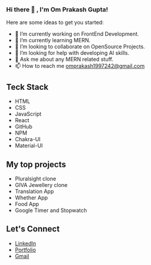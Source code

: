 ### Hi there 👋 , I'm Om Prakash Gupta!

<!-- 
**Omgupta12/Omgupta12** is a ✨ _special_ ✨ repository because its `README.md` (this file) appears on your GitHub profile. -->

Here are some ideas to get you started:

- 🔭 I’m currently working on FrontEnd Development.
- 🌱 I’m currently learning MERN.
- 👯 I’m looking to collaborate on OpenSource Projects.
- 🤔 I’m looking for help with developing AI skills.
- 💬 Ask me about any MERN related stuff.
- 📫 How to reach me omprakash1997242@gmail.com

## Teck Stack
- HTML
- CSS
- JavaScript 
- React
- GitHub
- NPM
- Chakra-UI
- Material-UI

## My top projects
- Pluralsight clone
- GIVA Jewellery clone
- Translation App
- Whether App
- Food App
- Google Timer and Stopwatch

## Let's Connect 
- <a href="https://www.linkedin.com/in/om-prakash-gupta-43885b1b7/ target=_blank" >LinkedIn </a>
- <a href="https://my-portfolio-ashen-one.vercel.app/" >Portfolio </a>
- <a href="Omprakash1997242@gmail.com" >Gmail </a>
